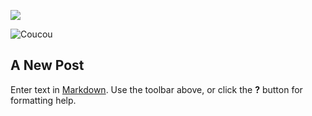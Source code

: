 ![](/public/img/IMGP9824.jpg)

![Coucou](/public/IMGP9827.JPG)
## A New Post

Enter text in [Markdown](http://daringfireball.net/projects/markdown/). Use the toolbar above, or click the **?** button for formatting help.
